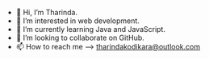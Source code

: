 - 👋 Hi, I’m Tharinda.
- 👀 I’m interested in web development.
- 🌱 I’m currently learning Java and JavaScript.
- 💞️ I’m looking to collaborate on GitHub.
- 📫 How to reach me --> tharindakodikara@outlook.com

<!---
tharindadk/tharindadk is a ✨ special ✨ repository because its `README.md` (this file) appears on your GitHub profile.
You can click the Preview link to take a look at your changes.
--->

